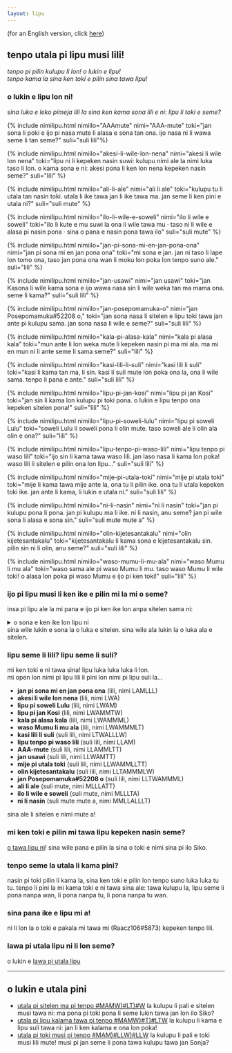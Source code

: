 ```yaml
---
layout: lipu
---
```

(for an English version, click [here](index_en.md))

## tenpo utala pi lipu musi lili!

*tenpo pi pilin kulupu li lon! o lukin e lipu!*  
*tenpo kama la sina ken toki e pilin sina tawa lipu!*


### o lukin e lipu lon ni!
*sina luka e leko pimeja lili la sina ken kama sona lili e ni: lipu li toki e seme?*

{% include nimilipu.html nimiilo="AAAmute" nimi="AAA-mute" toki="jan sona li poki e ijo pi nasa mute li alasa e sona tan ona. ijo nasa ni li wawa seme li tan seme?" suli="suli lili"%}

{% include nimilipu.html nimiilo="akesi-li-wile-lon-nena" nimi="akesi li wile lon nena" toki="lipu ni li kepeken nasin suwi: kulupu nimi ale la nimi luka taso li lon. o kama sona e ni: akesi pona li ken lon nena kepeken nasin seme?" suli="lili" %}

{% include nimilipu.html nimiilo="ali-li-ale" nimi="ali li ale" toki="kulupu tu li utala tan nasin toki. utala li ike tawa jan li ike tawa ma. jan seme li ken pini e utala ni?" suli="suli mute" %}

{% include nimilipu.html nimiilo="ilo-li-wile-e-soweli" nimi="ilo li wile e soweli" toki="ilo li kute e mu suwi la ona li wile tawa mu · taso ni li wile e alasa pi nasin pona · sina o pana e nasin pona tawa ilo" suli="suli mute" %}

{% include nimilipu.html nimiilo="jan-pi-sona-mi-en-jan-pona-ona" nimi="jan pi sona mi en jan pona ona" toki="mi sona e jan. jan ni taso li lape lon tomo ona, taso jan pona ona wan li moku lon poka lon tenpo suno ale." suli="lili" %}

{% include nimilipu.html nimiilo="jan-usawi" nimi="jan usawi" toki="jan Kasona li wile kama sona e ijo wawa nasa sin li wile weka tan ma mama ona. seme li kama?" suli="suli lili" %}

{% include nimilipu.html nimiilo="jan-posepomamuka-o" nimi="jan Posepomamuka#52208 o," toki="jan sona nasa li sitelen e lipu toki tawa jan ante pi kulupu sama. jan sona nasa li wile e seme?" suli="suli lili" %}

{% include nimilipu.html nimiilo="kala-pi-alasa-kala" nimi="kala pi alasa kala" toki="mun ante li lon weka mute li kepeken nasin pi ma mi ala. ma mi en mun ni li ante seme li sama seme?" suli="lili" %}

{% include nimilipu.html nimiilo="kasi-lili-li-suli" nimi="kasi lili li suli" toki="kasi li kama tan ma, li sin. kasi li suli mute lon poka ona la, ona li wile sama. tenpo li pana e ante." suli="suli lili" %}

{% include nimilipu.html nimiilo="lipu-pi-jan-kosi" nimi="lipu pi jan Kosi" toki="jan sin li kama lon kulupu pi toki pona. o lukin e lipu tenpo ona kepeken sitelen pona!" suli="lili" %}

{% include nimilipu.html nimiilo="lipu-pi-soweli-lulu" nimi="lipu pi soweli Lulu" toki="soweli Lulu li soweli pona li olin mute. taso soweli ale li olin ala olin e ona?" suli="lili" %}

{% include nimilipu.html nimiilo="lipu-tenpo-pi-waso-lili" nimi="lipu tenpo pi waso lili" toki="ijo sin li kama tawa waso lili. jan laso nasa li kama lon poka! waso lili li sitelen e pilin ona lon lipu..." suli="suli lili" %}

{% include nimilipu.html nimiilo="mije-pi-utala-toki" nimi="mije pi utala toki" toki="mije li kama tawa mije ante la, ona tu li pilin ike. ona tu li utala kepeken toki ike. jan ante li kama, li lukin e utala ni." suli="suli lili" %}

{% include nimilipu.html nimiilo="ni-li-nasin" nimi="ni li nasin" toki="jan pi kulupu pona li pona. jan pi kulupu ma li ike. ni li nasin, anu seme? jan pi wile sona li alasa e sona sin." suli="suli mute mute a" %}

{% include nimilipu.html nimiilo="olin-kijetesantakalu" nimi="olin kijetesantakalu" toki="kijetesantakalu li kama sona e kijetesantakalu sin. pilin sin ni li olin, anu seme?" suli="suli lili" %}

{% include nimilipu.html nimiilo="waso-mumu-li-mu-ala" nimi="waso Mumu li mu ala" toki="waso sama ale pi waso Mumu li mu. taso waso Mumu li wile toki! o alasa lon poka pi waso Mumu e ijo pi ken toki!" suli="lili" %}

### ijo pi lipu musi li ken ike e pilin mi la mi o seme?   
insa pi lipu ale la mi pana e ijo pi ken ike lon anpa sitelen sama ni:
<details>
  <summary>o sona e ken ike lon lipu ni</summary>
  <ul>
    <li>ike nanpa wan</li>
    <li>ike nanpa tu</li>
  </ul>
</details>
sina wile lukin e sona la o luka e sitelen. sina wile ala lukin la o luka ala e sitelen.

### lipu seme li lili? lipu seme li suli?
mi ken toki e ni tawa sina! lipu luka luka luka li lon.   
mi open lon nimi pi lipu lili li pini lon nimi pi lipu suli la...

- **jan pi sona mi en jan pona ona** (lili, nimi LAMLLL)
- **akesi li wile lon nena** (lili, nimi LWA)
- **lipu pi soweli Lulu** (lili, nimi LWAM)
- **lipu pi jan Kosi** (lili, nimi LWAMMTW)
- **kala pi alasa kala** (lili, nimi LWAMMML)
- **waso Mumu li mu ala** (lili, nimi LWAMMMLT)
- **kasi lili li suli** (suli lili, nimi LTWALLLW)
- **lipu tenpo pi waso lili** (suli lili, nimi LLAM)
- **AAA-mute** (suli lili, nimi LLAMMLTT)
- **jan usawi** (suli lili, nimi LLWAMTT)
- **mije pi utala toki** (suli lili, nimi LLWAMMLLTT)
- **olin kijetesantakalu** (suli lili, nimi LLTAMMMLW)
- **jan Posepomamuka#52208 o** (suli lili, nimi LLTWAMMML)
- **ali li ale** (suli mute, nimi MLLLATT)
- **ilo li wile e soweli** (suli mute, nimi MLLLTA)
- **ni li nasin** (suli mute mute a, nimi MMLLALLLT)

sina ale li sitelen e nimi mute a!


### mi ken toki e pilin mi tawa lipu kepeken nasin seme?
[o tawa lipu ni](https://forms.gle/LVrX5D8ZRNX6sWaQ6)! sina wile pana e pilin la sina o toki e nimi sina pi ilo Siko.

### tenpo seme la utala li kama pini?
nasin pi toki pilin li kama la, sina ken toki e pilin lon tenpo suno luka luka tu tu. tenpo li pini la mi kama toki e ni tawa sina ale: tawa kulupu la, lipu seme li pona nanpa wan, li pona nanpa tu, li pona nanpa tu wan. 

### sina pana ike e lipu mi a!
ni li lon la o toki e pakala mi tawa mi (Raacz106#5873) kepeken tenpo lili. 

### lawa pi utala lipu ni li lon seme?
o lukin e [lawa pi utala lipu](lipu-lili/lawa_tok.html)

***

## o lukin e utala pini
- [utala pi sitelen ma pi tenpo #MAMW)#LT)#W](sitelen_ma_tok.md) la kulupu li pali e sitelen musi tawa ni: ma pona pi toki pona li seme lukin tawa jan lon ilo Siko?
- [utala pi lipu kalama tawa pi tenpo #MAMW)#T)#LTW](lipu_kalama_tawa_tok.md) la kulupu li kama e lipu suli tawa ni: jan li ken kalama e ona lon poka!
- [utala pi toki musi pi tenpo #MAM)#LLW)#LLW](toki_musi_lili_tok.md) la kulupu li pali e toki musi lili mute! musi pi jan seme li pona tawa kulupu tawa jan Sonja?